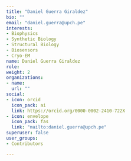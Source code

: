 ```yaml
---
title: "Daniel Guerra Giraldez"
bio: ""
email: "daniel.guerra@upch.pe"
interests:
- Biophysics
- Synthetic Biology
- Structural Biology
- Biosensors
- Cryo-EM
name: Daniel Guerra Giraldez
role: 
weight: 2
organizations:
- name: 
  url: ""
social:
- icon: orcid
  icon_pack: ai
  link: https://orcid.org/0000-0002-2410-722X
- icon: envelope
  icon_pack: fas
  link: "mailto:daniel.guerra@upch.pe"
superuser: false
user_groups:
- Contributors

---
```

